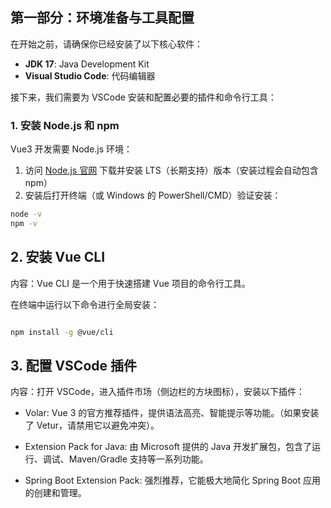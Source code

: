 ## 第一部分：环境准备与工具配置

在开始之前，请确保你已经安装了以下核心软件：
- **JDK 17**: Java Development Kit
- **Visual Studio Code**: 代码编辑器

接下来，我们需要为 VSCode 安装和配置必要的插件和命令行工具：

### 1. 安装 Node.js 和 npm
Vue3 开发需要 Node.js 环境：
1. 访问 [Node.js 官网](https://nodejs.org/) 下载并安装 LTS（长期支持）版本（安装过程会自动包含 npm）
2. 安装后打开终端（或 Windows 的 PowerShell/CMD）验证安装：
```bash
node -v
npm -v
```

## 2. 安装 Vue CLI

内容：Vue CLI 是一个用于快速搭建 Vue 项目的命令行工具。

在终端中运行以下命令进行全局安装：

```bash

npm install -g @vue/cli

```

## 3. 配置 VSCode 插件

内容：打开 VSCode，进入插件市场（侧边栏的方块图标），安装以下插件：

- Volar: Vue 3 的官方推荐插件，提供语法高亮、智能提示等功能。（如果安装了 Vetur，请禁用它以避免冲突）。

- Extension Pack for Java: 由 Microsoft 提供的 Java 开发扩展包，包含了运行、调试、Maven/Gradle 支持等一系列功能。

- Spring Boot Extension Pack: 强烈推荐，它能极大地简化 Spring Boot 应用的创建和管理。